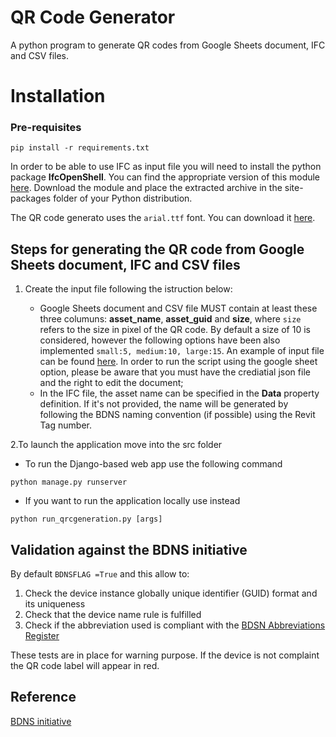 # QR Code  Generator
A python program to generate QR codes from Google Sheets document, IFC and CSV files.

# Installation

### Pre-requisites

```
pip install -r requirements.txt
```
    
In order to be able to use IFC as input file you will need to install the python package **IfcOpenShell**. 
You can find the appropriate version of this module [here](http://ifcopenshell.org/python). 
Download the module and place the extracted archive in the site-packages folder of your Python distribution.

The QR code generato uses the `arial.ttf` font. You can download it [here](https://github.com/JotJunior/PHP-Boleto-ZF2/blob/master/public/assets/fonts/arial.ttf).

## Steps for generating the QR code from Google Sheets document, IFC and CSV files

1. Create the input file following the istruction below:
    
    * Google Sheets document and CSV file MUST contain at least these three columuns: **asset_name**, **asset_guid** and **size**, where `size` refers to the size in pixel of the QR code.
    By default a size of 10 is considered, however the following options have been also implemented `small:5, medium:10, large:15`. 
    An example of input file can be found [here](https://docs.google.com/spreadsheets/d/1O0-xqhXqkBIxdCF81NNyP5_yEINe75wXKkW12d54ApI/edit?usp=sharing).
    In order to run the script using the google sheet option, please be aware that you must have the crediatial json file and the right to edit the document;
    * In the IFC file, the asset name can be specified in the **Data** property definition. 
    If it's not provided, the name will be generated by following the BDNS naming convention (if possible) using the Revit Tag number. 

2.To launch the application move into the src folder 

   * To run the Django-based web app use the following command 


    python manage.py runserver
   
    
   * If you want to run the application locally use instead
    
    python run_qrcgeneration.py [args]




## Validation against the BDNS initiative

By default `BDNSFLAG =True` and this allow to:

1. Check the device instance globally unique identifier (GUID) format and its uniqueness 
2. Check that the device name rule is fulfilled 
3. Check if the abbreviation used is compliant with the [BDSN Abbreviations Register](https://github.com/theodi/BDNS/blob/master/BDNS_Abbreviations_Register.csv)

These tests are in place for warning purpose.  If the device is not complaint the QR code label will appear in red.



## Reference

[BDNS initiative](https://github.com/theodi/BDNS)


    
 

